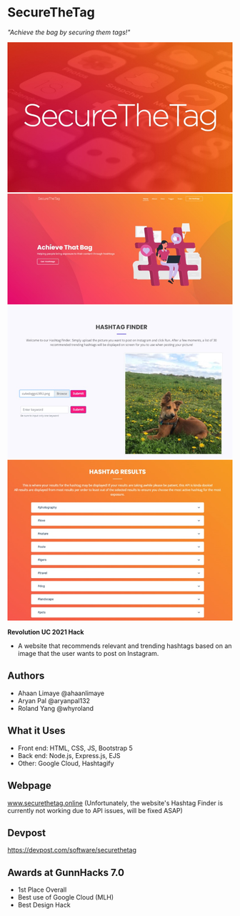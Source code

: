 # SecureTheTag
*"Achieve the bag by securing them tags!"*

![logo](logo.jpg)
![home screen](front-page.jpg)
![example entry](example-entry.jpg)
![example results](example-results.jpg)

**Revolution UC 2021 Hack**

- A website that recommends relevant and trending hashtags based on an image that the user wants to post on Instagram.

## Authors
- Ahaan Limaye @ahaanlimaye
- Aryan Pal @aryanpal132
- Roland Yang @whyroland

## What it Uses

- Front end: HTML, CSS, JS, Bootstrap 5
- Back end: Node.js, Express.js, EJS
- Other: Google Cloud, Hashtagify

## Webpage
www.securethetag.online (Unfortunately, the website's Hashtag Finder is currently not working due to API issues, will be fixed ASAP)

## Devpost
https://devpost.com/software/securethetag

## Awards at GunnHacks 7.0
- 1st Place Overall
- Best use of Google Cloud (MLH)
- Best Design Hack


